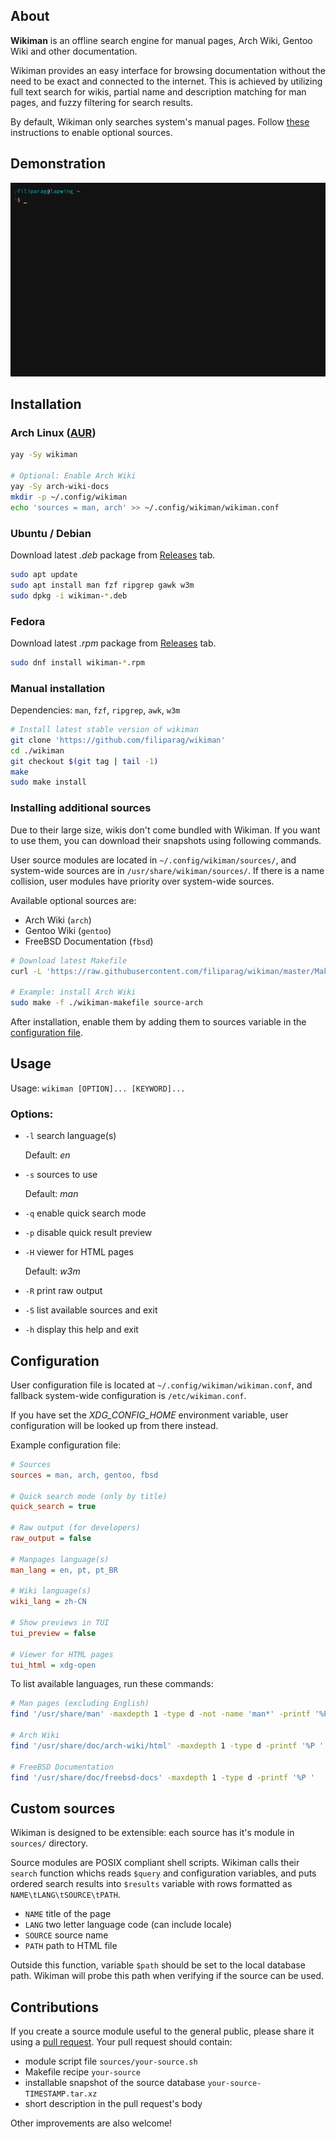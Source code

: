 ## About
**Wikiman** is an offline search engine for manual pages, Arch Wiki, Gentoo Wiki and other documentation.

Wikiman provides an easy interface for browsing documentation without the need to be exact and connected to the internet.
This is achieved by utilizing full text search for wikis, partial name and description matching for man pages,
and fuzzy filtering for search results.

By default, Wikiman only searches system's manual pages.
Follow [these](#installing-additional-sources) instructions to enable optional sources.


## Demonstration

![Demo](demo.gif)


## Installation

### Arch Linux ([AUR](https://aur.archlinux.org/packages/wikiman/))
```bash
yay -Sy wikiman

# Optional: Enable Arch Wiki
yay -Sy arch-wiki-docs
mkdir -p ~/.config/wikiman
echo 'sources = man, arch' >> ~/.config/wikiman/wikiman.conf
```

### Ubuntu / Debian

Download latest *.deb* package from [Releases](https://github.com/filiparag/wikiman/releases/latest/) tab.

```bash
sudo apt update
sudo apt install man fzf ripgrep gawk w3m
sudo dpkg -i wikiman-*.deb
```

### Fedora

Download latest *.rpm* package from [Releases](https://github.com/filiparag/wikiman/releases/latest/) tab.

```bash
sudo dnf install wikiman-*.rpm
```

### Manual installation

Dependencies: `man`, `fzf`, `ripgrep`, `awk`, `w3m`

```bash
# Install latest stable version of wikiman
git clone 'https://github.com/filiparag/wikiman'
cd ./wikiman
git checkout $(git tag | tail -1)
make
sudo make install
```

### Installing additional sources

Due to their large size, wikis don't come bundled with Wikiman.
If you want to use them, you can download their snapshots using following commands.

User source modules are located in `~/.config/wikiman/sources/`,
and system-wide sources are in `/usr/share/wikiman/sources/`.
If there is a name collision, user modules have priority over system-wide sources.

Available optional sources are:

- Arch Wiki (`arch`)
- Gentoo Wiki (`gentoo`)
- FreeBSD Documentation (`fbsd`)

```bash
# Download latest Makefile
curl -L 'https://raw.githubusercontent.com/filiparag/wikiman/master/Makefile' -o 'wikiman-makefile'

# Example: install Arch Wiki
sudo make -f ./wikiman-makefile source-arch
```

After installation, enable them by adding them to sources variable in the [configuration file](#configuration).

## Usage

Usage: `wikiman [OPTION]... [KEYWORD]...`

### Options:

- `-l` search language(s)

    Default: *en*

- `-s` sources to use
 
    Default: *man*

- `-q` enable quick search mode

- `-p` disable quick result preview

- `-H` viewer for HTML pages

    Default: *w3m*

- `-R` print raw output

- `-S` list available sources and exit

- `-h` display this help and exit


## Configuration

User configuration file is located at `~/.config/wikiman/wikiman.conf`,
and fallback system-wide configuration is `/etc/wikiman.conf`.

If you have set the *XDG_CONFIG_HOME* environment variable, user configuration
will be looked up from there instead.

Example configuration file:

```ini
# Sources
sources = man, arch, gentoo, fbsd

# Quick search mode (only by title)
quick_search = true

# Raw output (for developers)
raw_output = false

# Manpages language(s)
man_lang = en, pt, pt_BR

# Wiki language(s)
wiki_lang = zh-CN

# Show previews in TUI
tui_preview = false

# Viewer for HTML pages
tui_html = xdg-open
```

To list available languages, run these commands:

```bash
# Man pages (excluding English)
find '/usr/share/man' -maxdepth 1 -type d -not -name 'man*' -printf '%P '

# Arch Wiki
find '/usr/share/doc/arch-wiki/html' -maxdepth 1 -type d -printf '%P '

# FreeBSD Documentation
find '/usr/share/doc/freebsd-docs' -maxdepth 1 -type d -printf '%P '
```


## Custom sources

Wikiman is designed to be extensible: each source has it's module in `sources/` directory.

Source modules are POSIX compliant shell scripts. Wikiman calls their `search` function whichs 
reads `$query` and configuration variables, and puts ordered search results into `$results` 
variable with rows formatted as `NAME\tLANG\tSOURCE\tPATH`.

- `NAME`    title of the page
- `LANG`    two letter language code (can include locale)
- `SOURCE`  source name
- `PATH`    path to HTML file

Outside this function, variable `$path` should be set to the local database path. 
Wikiman will probe this path when verifying if the source can be used.

## Contributions

If you create a source module useful to the general public, please share it using a 
[pull request](https://github.com/filiparag/wikiman/pulls). Your pull request should contain:

- module script file `sources/your-source.sh`
- Makefile recipe `your-source`
- installable snapshot of the source database `your-source-TIMESTAMP.tar.xz`
- short description in the pull request's body

Other improvements are also welcome!
